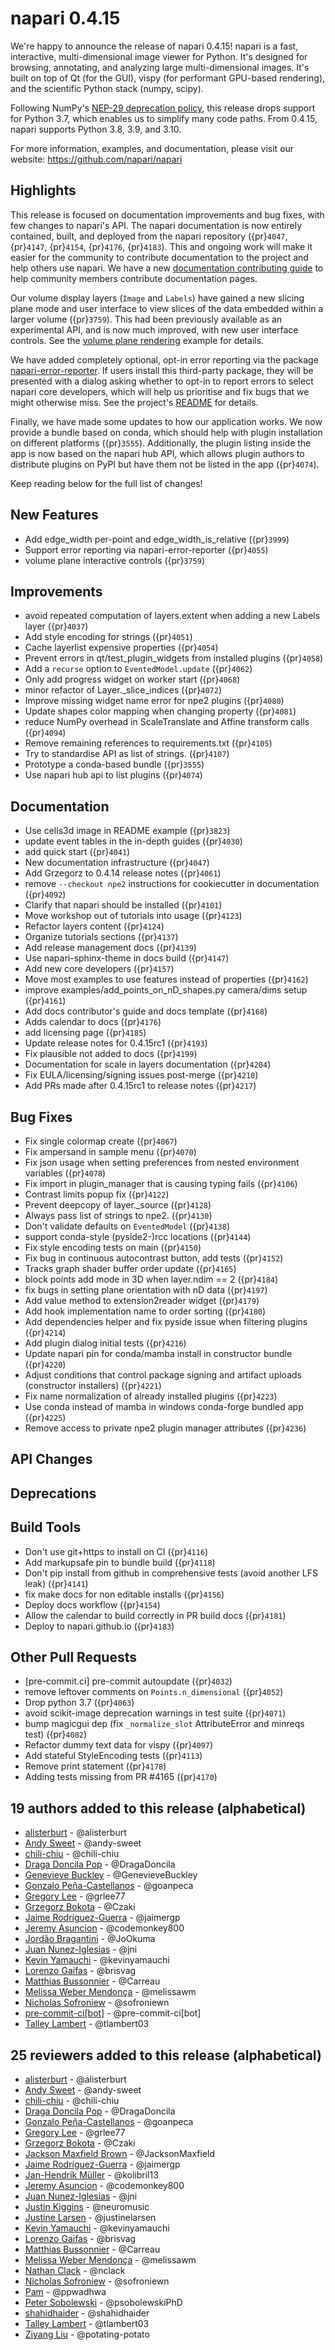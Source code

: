# napari 0.4.15

We're happy to announce the release of napari 0.4.15!
napari is a fast, interactive, multi-dimensional image viewer for Python.
It's designed for browsing, annotating, and analyzing large multi-dimensional
images. It's built on top of Qt (for the GUI), vispy (for performant GPU-based
rendering), and the scientific Python stack (numpy, scipy).

Following NumPy's [NEP-29 deprecation
policy](https://numpy.org/neps/nep-0029-deprecation_policy.html), this release
drops support for Python 3.7, which enables us to simplify many code paths.
From 0.4.15, napari supports Python 3.8, 3.9, and 3.10.

For more information, examples, and documentation, please visit our website:
https://github.com/napari/napari

## Highlights

This release is focused on documentation improvements and bug fixes, with few
changes to napari's API. The napari documentation is now entirely contained,
built, and deployed from the napari repository ({pr}`4047`, {pr}`4147`, {pr}`4154`, {pr}`4176`,
{pr}`4183`). This and ongoing work will make it easier for the community to
contribute documentation to the project and help others use napari. We have a
new [documentation contributing guide](docs_contributing_guide) to help
community members contribute documentation pages.

Our volume display layers (`Image` and `Labels`) have gained a new slicing
plane mode and user interface to view slices of the data embedded within a
larger volume ({pr}`3759`). This had been previously available as an experimental
API, and is now much improved, with new user interface controls. See the
[volume plane rendering](https://github.com/napari/napari/blob/e1ebbc20ccd3136dee1a7f1c051ea65d020b429c/examples/volume_plane_rendering.py)
example for details.

We have added completely optional, opt-in error reporting via the package
[napari-error-reporter](https://github.com/tlambert03/napari-error-reporter/).
If users install this third-party package, they will be presented with a
dialog asking whether to opt-in to report errors to select napari core
developers, which will help us prioritise and fix bugs that we might otherwise
miss. See the project's
[README](https://github.com/tlambert03/napari-error-reporter/#readme) for
details.

Finally, we have made some updates to how our application works. We now provide
a bundle based on conda, which should help with plugin installation on
different platforms ({pr}`3555`). Additionally, the plugin listing inside the app is
now based on the napari hub API, which allows plugin authors to distribute
plugins on PyPI but have them not be listed in the app ({pr}`4074`).

Keep reading below for the full list of changes!

## New Features

- Add edge_width per-point and edge_width_is_relative ({pr}`3999`)
- Support error reporting via napari-error-reporter ({pr}`4055`)
- volume plane interactive controls ({pr}`3759`)

## Improvements

- avoid repeated computation of layers.extent when adding a new Labels layer ({pr}`4037`)
- Add style encoding for strings ({pr}`4051`)
- Cache layerlist expensive properties ({pr}`4054`)
- Prevent errors in qt/test_plugin_widgets from installed plugins ({pr}`4058`)
- Add a `recurse` option to `EventedModel.update` ({pr}`4062`)
- Only add progress widget on worker start ({pr}`4068`)
- minor refactor of Layer._slice_indices ({pr}`4072`)
- Improve missing widget name error for npe2 plugins ({pr}`4080`)
- Update shapes color mapping when changing property ({pr}`4081`)
- reduce NumPy overhead in ScaleTranslate and Affine transform calls ({pr}`4094`)
- Remove remaining references to requirements.txt ({pr}`4105`)
- Try to standardise API as list of strings. ({pr}`4107`)
- Prototype a conda-based bundle ({pr}`3555`)
- Use napari hub api to list plugins ({pr}`4074`)

## Documentation

- Use cells3d image in README example ({pr}`3823`)
- update event tables in the in-depth guides ({pr}`4030`)
- add quick start ({pr}`4041`)
- New documentation infrastructure ({pr}`4047`)
- Add Grzegorz to 0.4.14 release notes ({pr}`4061`)
- remove `--checkout npe2` instructions for cookiecutter in documentation ({pr}`4092`)
- Clarify that napari should be installed ({pr}`4101`)
- Move workshop out of tutorials into usage ({pr}`4123`)
- Refactor layers content ({pr}`4124`)
- Organize tutorials sections ({pr}`4137`)
- Add release management docs ({pr}`4139`)
- Use napari-sphinx-theme in docs build ({pr}`4147`)
- Add new core developers ({pr}`4157`)
- Move most examples to use features instead of properties ({pr}`4162`)
- improve examples/add_points_on_nD_shapes.py camera/dims setup ({pr}`4161`)
- Add docs contributor's guide and docs template ({pr}`4168`)
- Adds calendar to docs  ({pr}`4176`)
- add licensing page ({pr}`4185`)
- Update release notes for 0.4.15rc1 ({pr}`4193`)
- Fix plausible not added to docs ({pr}`4199`)
- Documentation for scale in layers documentation ({pr}`4204`)
- Fix EULA/licensing/signing issues post-merge ({pr}`4210`)
- Add PRs made after 0.4.15rc1 to release notes ({pr}`4217`)

## Bug Fixes

- Fix single colormap create ({pr}`4067`)
- Fix ampersand in sample menu ({pr}`4070`)
- Fix json usage when setting preferences from nested environment variables ({pr}`4078`)
- Fix import in plugin_manager that is causing typing fails ({pr}`4106`)
- Contrast limits popup fix ({pr}`4122`)
- Prevent deepcopy of layer._source ({pr}`4128`)
- Always pass list of strings to npe2. ({pr}`4130`)
- Don't validate defaults on `EventedModel` ({pr}`4138`)
- support conda-style (pyside2-)rcc locations ({pr}`4144`)
- Fix style encoding tests on main ({pr}`4150`)
- Fix bug in continuous autocontrast button, add tests ({pr}`4152`)
- Tracks graph shader buffer order update ({pr}`4165`)
- block points add mode in 3D when layer.ndim == 2 ({pr}`4184`)
- fix bugs in setting plane orientation with nD data ({pr}`4197`)
- Add value method to extension2reader widget ({pr}`4179`)
- Add hook implementation name to order sorting ({pr}`4180`)
- Add dependencies helper and fix pyside issue when filtering plugins ({pr}`4214`)
- Add plugin dialog initial tests ({pr}`4216`)
- Update napari pin for conda/mamba install in constructor bundle ({pr}`4220`)
- Adjust conditions that control package signing and artifact uploads (constructor installers) ({pr}`4221`)
- Fix name normalization of already installed plugins ({pr}`4223`)
- Use conda instead of mamba in windows conda-forge bundled app ({pr}`4225`)
- Remove access to private npe2 plugin manager attributes ({pr}`4236`)

## API Changes


## Deprecations


## Build Tools

- Don't use git+https to install on CI ({pr}`4116`)
- Add markupsafe pin to bundle build ({pr}`4118`)
- Don't pip install from github in comprehensive tests (avoid another LFS leak) ({pr}`4141`)
- fix make docs for non editable installs ({pr}`4156`)
- Deploy docs workflow ({pr}`4154`)
- Allow the calendar to build correctly in PR build docs ({pr}`4181`)
- Deploy to napari.github.io ({pr}`4183`)

## Other Pull Requests

- [pre-commit.ci] pre-commit autoupdate ({pr}`4032`)
- remove leftover comments on `Points.n_dimensional` ({pr}`4052`)
- Drop python 3.7 ({pr}`4063`)
- avoid scikit-image deprecation warnings in test suite ({pr}`4071`)
- bump magicgui dep (fix `_normalize_slot` AttributeError and minreqs test) ({pr}`4082`)
- Refactor dummy text data for vispy ({pr}`4097`)
- Add stateful StyleEncoding tests ({pr}`4113`)
- Remove print statement ({pr}`4178`)
- Adding tests missing from PR #4165 ({pr}`4170`)

## 19 authors added to this release (alphabetical)

- [alisterburt](https://github.com/napari/napari/commits?author=alisterburt) - @alisterburt
- [Andy Sweet](https://github.com/napari/napari/commits?author=andy-sweet) - @andy-sweet
- [chili-chiu](https://github.com/napari/napari/commits?author=chili-chiu) - @chili-chiu
- [Draga Doncila Pop](https://github.com/napari/napari/commits?author=DragaDoncila) - @DragaDoncila
- [Genevieve Buckley](https://github.com/napari/napari/commits?author=GenevieveBuckley) - @GenevieveBuckley
- [Gonzalo Peña-Castellanos](https://github.com/napari/napari/commits?author=goanpeca) - @goanpeca
- [Gregory Lee](https://github.com/napari/napari/commits?author=grlee77) - @grlee77
- [Grzegorz Bokota](https://github.com/napari/napari/commits?author=Czaki) - @Czaki
- [Jaime Rodríguez-Guerra](https://github.com/napari/napari/commits?author=jaimergp) - @jaimergp
- [Jeremy Asuncion](https://github.com/napari/napari/commits?author=codemonkey800) - @codemonkey800
- [Jordão Bragantini](https://github.com/napari/napari/commits?author=JoOkuma) - @JoOkuma
- [Juan Nunez-Iglesias](https://github.com/napari/napari/commits?author=jni) - @jni
- [Kevin Yamauchi](https://github.com/napari/napari/commits?author=kevinyamauchi) - @kevinyamauchi
- [Lorenzo Gaifas](https://github.com/napari/napari/commits?author=brisvag) - @brisvag
- [Matthias Bussonnier](https://github.com/napari/napari/commits?author=Carreau) - @Carreau
- [Melissa Weber Mendonça](https://github.com/napari/napari/commits?author=melissawm) - @melissawm
- [Nicholas Sofroniew](https://github.com/napari/napari/commits?author=sofroniewn) - @sofroniewn
- [pre-commit-ci[bot]](https://github.com/napari/napari/commits?author=pre-commit-ci[bot]) - @pre-commit-ci[bot]
- [Talley Lambert](https://github.com/napari/napari/commits?author=tlambert03) - @tlambert03

## 25 reviewers added to this release (alphabetical)

- [alisterburt](https://github.com/napari/napari/commits?author=alisterburt) - @alisterburt
- [Andy Sweet](https://github.com/napari/napari/commits?author=andy-sweet) - @andy-sweet
- [chili-chiu](https://github.com/napari/napari/commits?author=chili-chiu) - @chili-chiu
- [Draga Doncila Pop](https://github.com/napari/napari/commits?author=DragaDoncila) - @DragaDoncila
- [Gonzalo Peña-Castellanos](https://github.com/napari/napari/commits?author=goanpeca) - @goanpeca
- [Gregory Lee](https://github.com/napari/napari/commits?author=grlee77) - @grlee77
- [Grzegorz Bokota](https://github.com/napari/napari/commits?author=Czaki) - @Czaki
- [Jackson Maxfield Brown](https://github.com/napari/napari/commits?author=JacksonMaxfield) - @JacksonMaxfield
- [Jaime Rodríguez-Guerra](https://github.com/napari/napari/commits?author=jaimergp) - @jaimergp
- [Jan-Hendrik Müller](https://github.com/napari/napari/commits?author=kolibril13) - @kolibril13
- [Jeremy Asuncion](https://github.com/napari/napari/commits?author=codemonkey800) - @codemonkey800
- [Juan Nunez-Iglesias](https://github.com/napari/napari/commits?author=jni) - @jni
- [Justin Kiggins](https://github.com/napari/napari/commits?author=neuromusic) - @neuromusic
- [Justine Larsen](https://github.com/napari/napari/commits?author=justinelarsen) - @justinelarsen
- [Kevin Yamauchi](https://github.com/napari/napari/commits?author=kevinyamauchi) - @kevinyamauchi
- [Lorenzo Gaifas](https://github.com/napari/napari/commits?author=brisvag) - @brisvag
- [Matthias Bussonnier](https://github.com/napari/napari/commits?author=Carreau) - @Carreau
- [Melissa Weber Mendonça](https://github.com/napari/napari/commits?author=melissawm) - @melissawm
- [Nathan Clack](https://github.com/napari/napari/commits?author=nclack) - @nclack
- [Nicholas Sofroniew](https://github.com/napari/napari/commits?author=sofroniewn) - @sofroniewn
- [Pam](https://github.com/napari/napari/commits?author=ppwadhwa) - @ppwadhwa
- [Peter Sobolewski](https://github.com/napari/napari/commits?author=psobolewskiPhD) - @psobolewskiPhD
- [shahidhaider](https://github.com/napari/napari/commits?author=shahidhaider) - @shahidhaider
- [Talley Lambert](https://github.com/napari/napari/commits?author=tlambert03) - @tlambert03
- [Ziyang Liu](https://github.com/napari/napari/commits?author=potating-potato) - @potating-potato

